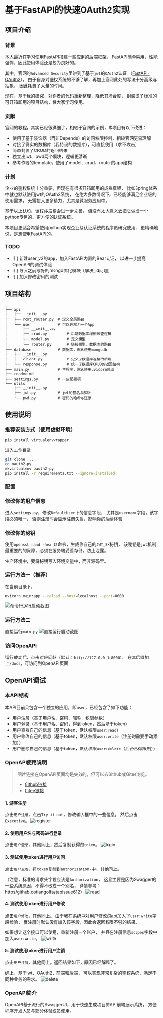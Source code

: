 # 基于FastAPI的快速OAuth2实现

## 项目介绍

### 背景
本人最近在学习使用FastAPI搭建一些应用的后端框架，
FastAPI简单易用，性能强悍，因此使用体验还是较为良好的。

其中，官网的`Advanced Security`里讲到了基于`jwt`的`OAuth2`认证
（[FastAPI-OAuth2](https://fastapi.tiangolo.com/advanced/security/oauth2-scopes/)），
由于自身对鉴权系统的不够了解，再加上官网此处的写法十分高级与抽象，
因此耗费了大量的时间。

现在，基于我的研究，对作者的代码重新整理，降低其耦合度，
封装成了标准的可开箱即用的项目结构，供大家学习使用。

### 贡献
官网的教程，其实已经很详细了，相较于官网的示例，本项目有以下改进：
- 使用了基于装饰器（而非Depends）的访问权限控制，相较官网更易理解
- 对接了真实的数据库（我特设的数据库），可直接使用（求不攻击）
- 简单封装了CRUD的返回结果
- 独立出jwt、pwd两个模块，逻辑更清晰
- 参考作者的template，使用了model、crud、router的app结构

### 计划
企业的鉴权系统十分重要，但现在有很多开箱即用的成熟框架，
比如Spring体系中就也默认使用jwt的OAuth2系统，
在绝大多数情况下，已经能够满足企业级的使用需求，
无需投入更多精力，尤其是微服务应用中。

基于以上认知，该程序后续会进一步完善，
但没有太大意义去把它做成一个python专用的、更方便的认证系统。

本项目更适合希望使用python实现企业级认证系统的程序员研究使用，
更精确地说，是想使用FastAPI的。

### TODO
- ![ ] 新建user_v2的app，加入FastAPI内置的Bear认证，
以进一步提高OpenAPI的调试体验
- ![ ] 导入之前写好的mongo优化模块（解决_id问题）
- ![ ] 加入修改密码的测试

## 项目结构
```text
.
├── api
│   ├── __init__.py
│   ├── root_router.py  # 定义全局路由
│   └── user            # 可以理解为一个App
│       ├── __init__.py
│       ├── crud.py         # 后端数据库增删改查逻辑
│       ├── model.py        # 定义模型
│       └── router.py       # 链接模型、数据库的路由
├── database            # 数据库，默认使用mongodb
│   ├── __init__.py
│   ├── client.py           # 定义了数据库连接的后端
│   └── response.py         # 统一了数据库CRUD的返回结构
├── main.py             # 主程序，默认使用uvicorn启动
├── readme.md
├── settings.py         # 一些配置项
└── utils               
    ├── __init__.py
    ├── jwt.py          # jwt的签名与解析
    └── pwd.py          # 密码的哈希与还原
```

## 使用说明
### 推荐安装方式（使用虚拟环境）
```bash
pip install virtualenvwrapper
```

进入工作目录
```bash
git clone ...
cd oauth2-py
mkvirtualenv oauth2-py
pip install -r requirements.txt --ignore-installed
```

### 配置
### 修改你的用户信息
进入`settings.py`，修改`DefaultUser`下的信息字段，
尤其是`username`字段，该字段必须唯一，
否则注册时会显示注册失败，影响你的后续体验
### 修改你的秘钥
使用`openssl rand -hex 32`命令，生成你自己的`JWT_SK`秘钥，
该秘钥是`jwt`机制最重要的的保障，必须在服务端妥善存储，防止泄露。

生产环境中，要将秘钥写入环境变量中，而非源码里。

### 运行方法一（推荐）
在当前目录下，
```bash
uvicorn main:app --reload --host=localhost --port=8000 
```
![命令行运行启动截图](assets/run-app-from-cmd.png)

### 运行方法二
直接运行`main.py`
![直接运行启动截图](assets/run-app-directly.png)

### 访问OpenAPI
运行成功后，点击对应网址（默认：`http://127.0.0.1:8000）`，
在其后缀加上`/docs`，可访问到OpenAPI页面

## OpenAPI调试
### 本API结构
本API目前只包含一个独立的应用，即`user`，已经包含了如下功能：
- 用户注册（基于用户名、密码、昵称、权限参数）
- 用户登录（基于用户名、密码，得到token，然后基于token）
- 用户查看自己的信息（基于token，默认权限`user:read`）
- 用户修改自己的信息（基于token，默认权限`user:write`（注册时需要手动添加））
- 用户删除自己的信息（基于token，默认权限`user:delete`（后台已做限制））

### OpenAPI使用说明
> 图片链接在OpenAPI页面均是失效的，但可以去Github或Gitee浏览。
> - [Github链接](https://github.com/MarkShawn2020/oauth2-py)
> - [Gitee链接](ttps://gitee.com/MarkShawn2020/oauth2-py)

#### 1. 游客注册
点击`用户注册`，点击`Try it out`，修改输入框中的一些信息，
然后点击`Executive`。
![register](assets/openapi-register.png)

#### 2. 使用用户名与密码进行登录
点击`用户登录`，其他同上，然后复制获得的`token`。
![login](assets/openapi-login.png)

#### 3. 测试使用token进行用户访问
点击`用户查看`，将`token`复制到`authorization-`中，其他同上。

（注意，标准的请求头字段应该是`Authorization`，
这里主要是因为Swagger的一些系统原因，不得不改成一个别名，
详情参考：https/github.cotiangolfastapissue612）
![read](assets/openapi-read.png)

#### 4. 测试使用token进行用户修改
点击`用户修改`，其他同上。
由于我在系统中对用户修改的api加入了`user:write`字段检验，
而注册时默认没有加入该字段，因此会返回权限不够的结果。

如果想让这个接口可以使用，重新注册一个账户，
并且在注册信息`scopes`字段中加入`user:write`。
![write](assets/openapi-write.png)

#### 5. 测试使用token进行用户注销
点击`用户注销`，其他同上。返回结果如下，原因已经解释了。

综上，基于jwt、OAuth2、前端和后端，
可以实现非常复杂的鉴权系统，满足不同种业务的需求。
![delete](assets/openapi-delete.png)

### OpenAPI简介
OpenAPI基于流行的SwaggerUI，用于快速生成项目的API前端展示系统，
方便程序开发人员与部分体验成员使用。
